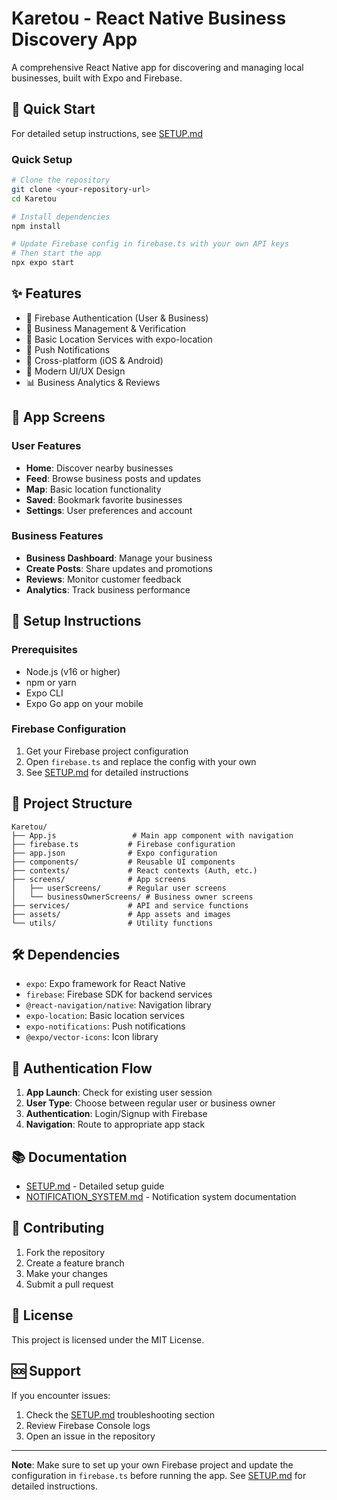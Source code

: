 # Karetou - React Native Business Discovery App

A comprehensive React Native app for discovering and managing local businesses, built with Expo and Firebase.

## 🚀 Quick Start

For detailed setup instructions, see [SETUP.md](./SETUP.md)

### Quick Setup
```bash
# Clone the repository
git clone <your-repository-url>
cd Karetou

# Install dependencies
npm install

# Update Firebase config in firebase.ts with your own API keys
# Then start the app
npx expo start
```

## ✨ Features

- 🔐 Firebase Authentication (User & Business)
- 🏢 Business Management & Verification
- 📍 Basic Location Services with expo-location
- 🔔 Push Notifications
- 📱 Cross-platform (iOS & Android)
- 🎨 Modern UI/UX Design
- 📊 Business Analytics & Reviews

## 📱 App Screens

### User Features
- **Home**: Discover nearby businesses
- **Feed**: Browse business posts and updates
- **Map**: Basic location functionality
- **Saved**: Bookmark favorite businesses
- **Settings**: User preferences and account

### Business Features
- **Business Dashboard**: Manage your business
- **Create Posts**: Share updates and promotions
- **Reviews**: Monitor customer feedback
- **Analytics**: Track business performance

## 🔧 Setup Instructions

### Prerequisites
- Node.js (v16 or higher)
- npm or yarn
- Expo CLI
- Expo Go app on your mobile 


### Firebase Configuration
1. Get your Firebase project configuration
2. Open `firebase.ts` and replace the config with your own
3. See [SETUP.md](./SETUP.md) for detailed instructions

## 📁 Project Structure

```
Karetou/
├── App.js                 # Main app component with navigation
├── firebase.ts           # Firebase configuration
├── app.json              # Expo configuration
├── components/           # Reusable UI components
├── contexts/             # React contexts (Auth, etc.)
├── screens/              # App screens
│   ├── userScreens/      # Regular user screens
│   └── businessOwnerScreens/ # Business owner screens
├── services/             # API and service functions
├── assets/               # App assets and images
└── utils/                # Utility functions
```

## 🛠️ Dependencies

- `expo`: Expo framework for React Native
- `firebase`: Firebase SDK for backend services
- `@react-navigation/native`: Navigation library
- `expo-location`: Basic location services
- `expo-notifications`: Push notifications
- `@expo/vector-icons`: Icon library

## 🔐 Authentication Flow

1. **App Launch**: Check for existing user session
2. **User Type**: Choose between regular user or business owner
3. **Authentication**: Login/Signup with Firebase
4. **Navigation**: Route to appropriate app stack

## 📚 Documentation

- [SETUP.md](./SETUP.md) - Detailed setup guide
- [NOTIFICATION_SYSTEM.md](./NOTIFICATION_SYSTEM.md) - Notification system documentation

## 🤝 Contributing

1. Fork the repository
2. Create a feature branch
3. Make your changes
4. Submit a pull request

## 📄 License

This project is licensed under the MIT License.

## 🆘 Support

If you encounter issues:
1. Check the [SETUP.md](./SETUP.md) troubleshooting section
2. Review Firebase Console logs
3. Open an issue in the repository

---

**Note**: Make sure to set up your own Firebase project and update the configuration in `firebase.ts` before running the app. See [SETUP.md](./SETUP.md) for detailed instructions. 